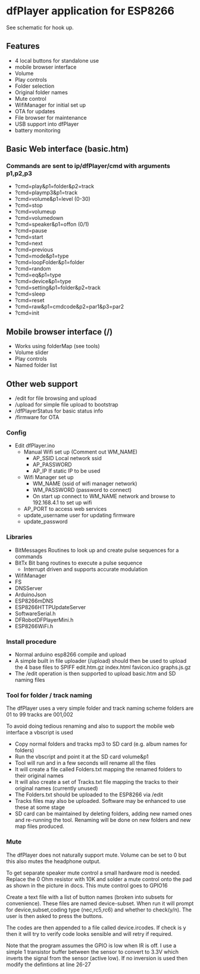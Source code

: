 # dfPlayer application for ESP8266

See schematic for hook up.

## Features
- 4 local buttons for standalone use
- mobile browser interface
- Volume
- Play controls
- Folder selection
- Original folder names
- Mute control
- WifiManager for initial set up
- OTA for updates
- File browser for maintenance
- USB support into dfPlayer
- battery monitoring

## Basic Web interface (basic.htm)
### Commands are sent to ip/dfPlayer/cmd with arguments p1,p2,p3
- ?cmd=play&p1=folder&p2=track
- ?cmd=playmp3&p1=track
- ?cmd=volume&p1=level (0-30)
- ?cmd=stop
- ?cmd=volumeup
- ?cmd=volumedown
- ?cmd=speaker&p1=offon (0/1)
- ?cmd=pause
- ?cmd=start
- ?cmd=next
- ?cmd=previous
- ?cmd=mode&p1=type
- ?cmd=loopFolder&p1=folder
- ?cmd=random
- ?cmd=eq&p1=type
- ?cmd=device&p1=type
- ?cmd=setting&p1=folder&p2=track
- ?cmd=sleep
- ?cmd=reset
- ?cmd=raw&p1=cmdcode&p2=par1&p3=par2
- ?cmd=init

## Mobile browser interface (/)
- Works using folderMap (see tools)
- Volume slider
- Play controls
- Named folder list

## Other web support
- /edit for file browsing and upload
- /upload for simple file upload to bootstrap
- /dfPlayerStatus for basic status info
- /firmware for OTA

### Config
- Edit dfPlayer.ino
	- Manual Wifi set up (Comment out WM_NAME)
		- AP_SSID Local network ssid
		- AP_PASSWORD 
		- AP_IP If static IP to be used
	- Wifi Manager set up
		- WM_NAME (ssid of wifi manager network)
		- WM_PASSWORD (password to connect)
		- On start up connect to WM_NAME network and browse to 192.168.4.1 to set up wifi
	- AP_PORT to access web services
	- update_username user for updating firmware
	- update_password
	
### Libraries
- BitMessages Routines to look up and create pulse sequences for a commands
- BitTx Bit bang routines to execute a pulse sequence
	- Interrupt driven and supports accurate modulation
- WifiManager
- FS
- DNSServer
- ArduinoJson
- ESP8266mDNS
- ESP8266HTTPUpdateServer
- SoftwareSerial.h
- DFRobotDFPlayerMini.h
- ESP8266WiFi.h

### Install procedure
- Normal arduino esp8266 compile and upload
- A simple built in file uploader (/upload) should then be used to upload the 4 base files to SPIFF
  edit.htm.gz
  index.html
  favicon.ico
  graphs.js.gz
- The /edit operation is then supported to upload basic.htm and SD naming files
	
### Tool for folder / track naming
The dfPlayer uses a very simple folder and track naming scheme
folders are 01 to 99
tracks are 001,002 

To avoid doing tedious renaming and also to support the mobile web interface a vbscript is used

- Copy normal folders and tracks mp3 to SD card (e.g. album names for folders)
- Run the vbscript and point it at the SD card volume&p1
- Tool will run and in a few seconds will rename all the files
- It will create a file called Folders.txt mapping the renamed folders to their original names
- It will also create a set of Tracks.txt file mapping the tracks to their original names (currently unused)
- The Folders.txt should be uploaded to the ESP8266 via /edit
- Tracks files may also be uploaded. Software may be enhanced to use these at some stage
- SD card can be maintained by deleting folders, adding new named ones and re-running the tool. Renaming will be done on new folders and new map files produced.

### Mute
The dfPlayer does not naturally support mute. Volume can be set to 0 but this also mutes the headphone output.

To get separate speaker mute control a small hardware mod is needed. Replace the 0 Ohm resistor with 10K and solder a mute control onto the pad as shown in the picture in docs. This mute control goes to GPIO16

Create a text file with a list of button names (broken into subsets for convenience). These files are named device-subset. When 
run it will prompt for device,subset,coding type (nec,rc5,rc6) and whether to check(y/n). The user is then asked to press the buttons. 

The codes are then appended to a file called device.ircodes. If check is y then it will try to verify code looks sensible and will retry if required.

Note that the program assumes the GPIO is low when IR is off. I use a simple 1 transistor buffer between the sensor to convert to 3.3V 
which inverts the signal from the sensor (active low). If no inversion is used then modify the defintions at line 26-27

